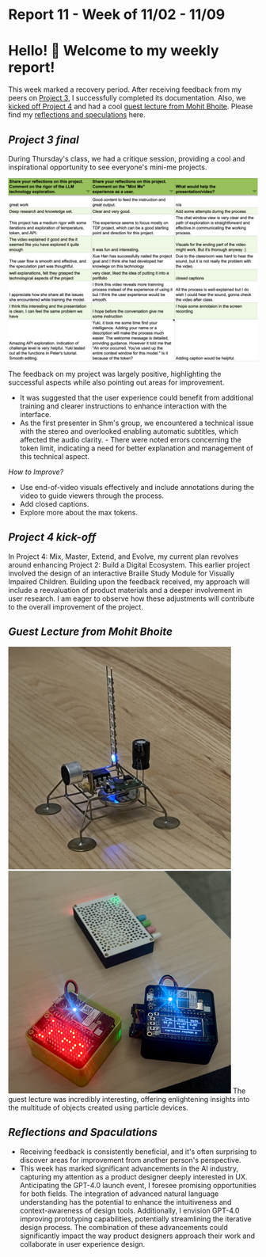 # Report 11 - Week of 11/02 - 11/09

# Hello! 🤔 Welcome to my weekly report!
This week marked a recovery period. After receiving feedback from my peers on [Project 3](https://github.com/Berkeley-MDes/tdf-fa23-Yukihan528/blob/main/weekly%20report/Report%2011%20-%20Week%20of%2011%2002%20-%2011%2009.md#project-3-final), I successfully completed its documentation. Also, we [kicked off Project 4](https://github.com/Berkeley-MDes/tdf-fa23-Yukihan528/blob/main/weekly%20report/Report%2011%20-%20Week%20of%2011%2002%20-%2011%2009.md#project-4-kick-off) and had a cool [guest lecture from Mohit Bhoite](https://github.com/Berkeley-MDes/tdf-fa23-Yukihan528/blob/main/weekly%20report/Report%2011%20-%20Week%20of%2011%2002%20-%2011%2009.md#guest-lecture-from-mohit-bhoite). Please find my [reflections and speculations](https://github.com/Berkeley-MDes/tdf-fa23-Yukihan528/blob/main/weekly%20report/Report%208%20-%20Week%20of%2010%2012%20-%2010%2019.md#reflections-and-speculations) here.

## *Project 3 final*
During Thursday's class, we had a critique session, providing a cool and inspirational opportunity to see everyone's mini-me projects.

<img width="800" alt="Screenshot 2023-11-06 at 6.00.54 PM.png" src="https://github.com/Berkeley-MDes/tdf-fa23-Yukihan528/blob/main/weekly%20report/Report%2011%20-%20Week%20of%2011%2002%20-%2011%2009/Screenshot%202023-11-06%20at%206.00.54%20PM.png">

The feedback on my project was largely positive, highlighting the successful aspects while also pointing out areas for improvement.
- It was suggested that the user experience could benefit from additional training and clearer instructions to enhance interaction with the interface.
- As the first presenter in Shm's group, we encountered a technical issue with the stereo and overlooked enabling automatic subtitles, which affected the audio clarity. - There were noted errors concerning the token limit, indicating a need for better explanation and management of this technical aspect.

*How to Improve?*
- Use end-of-video visuals effectively and include annotations during the video to guide viewers through the process.
- Add closed captions.
- Explore more about the max tokens.

## *Project 4 kick-off*
In Project 4: Mix, Master, Extend, and Evolve, my current plan revolves around enhancing Project 2: Build a Digital Ecosystem. This earlier project involved the design of an interactive Braille Study Module for Visually Impaired Children. Building upon the feedback received, my approach will include a reevaluation of product materials and a deeper involvement in user research. I am eager to observe how these adjustments will contribute to the overall improvement of the project.

## *Guest Lecture from Mohit Bhoite*
<img width="450" alt="IMG_8030.JPG" src="https://github.com/Berkeley-MDes/tdf-fa23-Yukihan528/blob/main/weekly%20report/Report%2011%20-%20Week%20of%2011%2002%20-%2011%2009/IMG_8030.JPG">  <img width="450" alt="IMG_8024.JPG" src="https://github.com/Berkeley-MDes/tdf-fa23-Yukihan528/blob/main/weekly%20report/Report%2011%20-%20Week%20of%2011%2002%20-%2011%2009/IMG_8024.JPG">
The guest lecture was incredibly interesting, offering enlightening insights into the multitude of objects created using particle devices.

## *Reflections and Spaculations*
- Receiving feedback is consistently beneficial, and it's often surprising to discover areas for improvement from another person's perspective.
- This week has marked significant advancements in the AI industry, capturing my attention as a product designer deeply interested in UX. Anticipating the GPT-4.0 launch event, I foresee promising opportunities for both fields. The integration of advanced natural language understanding has the potential to enhance the intuitiveness and context-awareness of design tools. Additionally, I envision GPT-4.0 improving prototyping capabilities, potentially streamlining the iterative design process. The combination of these advancements could significantly impact the way product designers approach their work and collaborate in user experience design.
